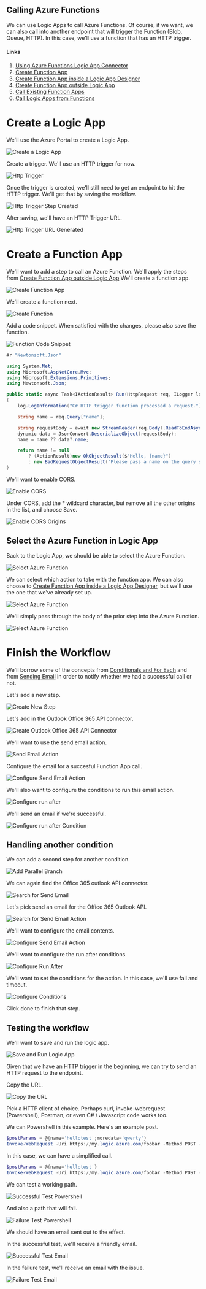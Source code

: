 ## Calling Azure Functions

We can use Logic Apps to call Azure Functions.  Of course, if we want, we can also call into another endpoint that will trigger the Function (Blob, Queue, HTTP).  In this case, we'll use a function that has an HTTP trigger. 

#### Links

1. [Using Azure Functions Logic App Connector](https://docs.microsoft.com/en-us/azure/logic-apps/logic-apps-azure-functions)
1. [Create Function App](https://docs.microsoft.com/en-us/azure/azure-functions/functions-create-first-azure-function)
1. [Create Function App inside a Logic App Designer](https://docs.microsoft.com/en-us/azure/logic-apps/logic-apps-azure-functions#create-function-designer)
1. [Create Function App outside Logic App](https://docs.microsoft.com/en-us/azure/logic-apps/logic-apps-azure-functions#create-function-external)
1. [Call Existing Function Apps](https://docs.microsoft.com/en-us/azure/logic-apps/logic-apps-azure-functions#add-existing-functions-to-logic-apps)
1. [Call Logic Apps from Functions](https://docs.microsoft.com/en-us/azure/logic-apps/logic-apps-http-endpoint)

# Create a Logic App

We'll use the Azure Portal to create a Logic App.

![Create a Logic App](../Media/Scenario-Call-Azure-Functions/create-logic-app.png 'Create A Logic App')

Create a trigger.  We'll use an HTTP trigger for now.

![Http Trigger](../Media/Scenario-Call-Azure-Functions/logic-app-trigger.png 'Create A Logic App Trigger')

Once the trigger is created, we'll still need to get an endpoint to hit the HTTP trigger.  We'll get that by saving the workflow.

![Http Trigger Step Created](../Media/Scenario-Call-Azure-Functions/logic-app-trigger-1.png 'Create A Logic App Trigger')

After saving, we'll have an HTTP Trigger URL.

![Http Trigger URL Generated](../Media/Scenario-Call-Azure-Functions/logic-app-trigger-2.png 'Create A Logic App HTTP Trigger')

# Create a Function App

We'll want to add a step to call an Azure Function.  We'll apply the steps from [Create Function App outside Logic App](https://docs.microsoft.com/en-us/azure/logic-apps/logic-apps-azure-functions#create-function-external)
We'll create a function app.

![Create Function App](../Media/Scenario-Call-Azure-Functions/logic-app-create-function-app.png 'Create A Function App')

We'll create a function next.

![Create Function](../Media/Scenario-Call-Azure-Functions/logic-app-create-function-app-1.png 'Create A Function App')

Add a code snippet.  When satisfied with the changes, please also save the function.

![Function Code Snippet](../Media/Scenario-Call-Azure-Functions/logic-app-create-function-app-2.png 'Function code snippet')


```c#
#r "Newtonsoft.Json"

using System.Net;
using Microsoft.AspNetCore.Mvc;
using Microsoft.Extensions.Primitives;
using Newtonsoft.Json;

public static async Task<IActionResult> Run(HttpRequest req, ILogger log)
{
    log.LogInformation("C# HTTP trigger function processed a request.");

    string name = req.Query["name"];

    string requestBody = await new StreamReader(req.Body).ReadToEndAsync();
    dynamic data = JsonConvert.DeserializeObject(requestBody);
    name = name ?? data?.name;

    return name != null
        ? (ActionResult)new OkObjectResult($"Hello, {name}")
        : new BadRequestObjectResult("Please pass a name on the query string or in the request body");
}


```

We'll want to enable CORS.

![Enable CORS](../Media/Scenario-Call-Azure-Functions/logic-app-create-function-app-3.png 'Enable CORS')

Under CORS, add the * wildcard character, but remove all the other origins in the list, and choose Save.

![Enable CORS Origins](../Media/Scenario-Call-Azure-Functions/logic-app-create-function-app-4.png 'Enable CORS Origins')

## Select the Azure Function in Logic App

Back to the Logic App, we should be able to select the Azure Function.

![Select Azure Function](../Media/Scenario-Call-Azure-Functions/logic-app-create-function-app-5.png 'Select Azure Function')

We can select which action to take with the function app.  We can also choose to [Create Function App inside a Logic App Designer](https://docs.microsoft.com/en-us/azure/logic-apps/logic-apps-azure-functions#create-function-designer), but we'll use the one that we've already set up.

![Select Azure Function](../Media/Scenario-Call-Azure-Functions/logic-app-create-function-app-6.png 'Select Azure Function')

We'll simply pass through the body of the prior step into the Azure Function.

![Select Azure Function](../Media/Scenario-Call-Azure-Functions/logic-app-create-function-app-7.png 'Select Azure Function')

# Finish the Workflow

We'll borrow some of the concepts from [Conditionals and For Each](README-Conditional-for-each.md) and from [Sending Email](README-Send-email.md) in order to notify whether we had a successful call or not.

Let's add a new step.

![Create New Step](../Media/Scenario-Call-Azure-Functions/logic-app-create-function-app-8.png 'Create New Step')

Let's add in the Outlook Office 365 API connector.

![Create Outlook Office 365 API Connector](../Media/Scenario-Call-Azure-Functions/logic-app-create-function-app-9.png 'Create Outlook Office 365 API Connector')

We'll want to use the send email action.

![Send Email Action](../Media/Scenario-Call-Azure-Functions/logic-app-create-function-app-10.png 'Send Email Action')

Configure the email for a succesful Function App call.

![Configure Send Email Action](../Media/Scenario-Call-Azure-Functions/logic-app-create-function-app-11.png 'Configure Send Email Action')

We'll also want to configure the conditions to run this email action.

![Configure run after](../Media/Scenario-Call-Azure-Functions/logic-app-create-function-app-12.png 'Configure run after')

We'll send an email if we're successful.

![Configure run after Condition](../Media/Scenario-Call-Azure-Functions/logic-app-create-function-app-13.png 'Configure run after Condition')

## Handling another condition
We can add a second step for another condition.

![Add Parallel Branch](../Media/Scenario-Call-Azure-Functions/logic-app-create-function-app-14.png 'Add Parallel Branch')

We can again find the Office 365 outlook API connector.

![Search for Send Email](../Media/Scenario-Call-Azure-Functions/logic-app-create-function-app-15.png 'Search for Send Email')

Let's pick send an email for the Office 365 Outlook API.

![Search for Send Email Action](../Media/Scenario-Call-Azure-Functions/logic-app-create-function-app-16.png 'Search for Send Email Action')

We'll want to configure the email contents.

![Configure Send Email Action](../Media/Scenario-Call-Azure-Functions/logic-app-create-function-app-17.png 'Configure Send Email Action')

We'll want to configure the run after conditions.

![Configure Run After](../Media/Scenario-Call-Azure-Functions/logic-app-create-function-app-18.png 'Configure Run After')

We'll want to set the conditions for the action.  In this case, we'll use fail and timeout.

![Configure Conditions](../Media/Scenario-Call-Azure-Functions/logic-app-create-function-app-19.png 'Configure Conditions')

Click done to finish that step.

## Testing the workflow

We'll want to save and run the logic app.

![Save and Run Logic App](../Media/Scenario-Call-Azure-Functions/logic-app-create-function-app-20.png 'Save and Run Logic App')

Given that we have an HTTP trigger in the beginning, we can try to send an HTTP request to the endpoint.

Copy the URL.

![Copy the URL](../Media/Scenario-Call-Azure-Functions/logic-app-create-function-app-21.png 'Copy the URL')

Pick a HTTP client of choice.  Perhaps curl, invoke-webrequest (Powershell), Postman, or even C# / Javascript code works too.

We can Powershell in this example.  Here's an example post.

```powershell
$postParams = @{name='hellotest';moredata='qwerty'}
Invoke-WebRequest -Uri https://my.logic.azure.com/foobar -Method POST -Body ($postParams|ConvertTo-Json) -ContentType "application/json"
```

In this case, we can have a simplified call.
```powershell
$postParams = @{name='hellotest'}
Invoke-WebRequest -Uri https://my.logic.azure.com/foobar -Method POST -Body ($postParams|ConvertTo-Json) -ContentType "application/json"
```

We can test a working path.

![Successful Test Powershell](../Media/Scenario-Call-Azure-Functions/logic-app-create-function-app-22.png 'Successful test Powershell')

And also a path that will fail.

![Failure Test Powershell](../Media/Scenario-Call-Azure-Functions/logic-app-create-function-app-23.png 'Failure test Powershell')

We should have an email sent out to the effect.

In the successful test, we'll receive a friendly email.

![Successful Test Email](../Media/Scenario-Call-Azure-Functions/logic-app-create-function-app-24.png 'Successful Test Email')

In the failure test, we'll receive an email with the issue.

![Failure Test Email](../Media/Scenario-Call-Azure-Functions/logic-app-create-function-app-25.png 'Failure Test Email')